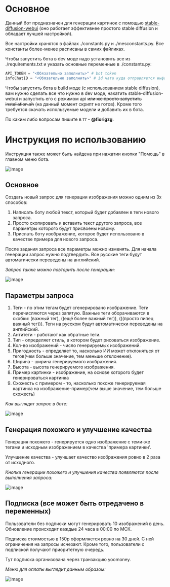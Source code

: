 
# Основное
Данный бот предназначен для генерации картинок с помощью [stable-diffusion-webui](https://github.com/AUTOMATIC1111/stable-diffusion-webui) (оно работает эффективнее простого stable diffusion и обладает лучшей настройкой).

Все настройки хранятся в файлах ./constants.py и ./mesconstants.py. Все константы более-менее расписаны в самих файликах.

Чтобы запустить бота в dev моде надо установить все из ./requirements.txt и указать основные переменные в ./constants.py:
```py
API_TOKEN = "<Обязательно заполнить>" # bot token
infoChatID = "<Обязательно заполнить>" # id чата куда отправляется информация spyMode и ошибки(в любом случае)
```

Чтобы запустить бота в build моде (с использованием stable diffusion), вам нужно сделать все что нужно в dev моде, накатить stable-diffusion-webui и запустить его с режимом api ~~или же просто запустить installation.sh~~ (на данный момент скрипт не готов). Кроме того требуется скачать используемые модели и добавить их в бота. 

По каким либо вопросам пишите в тг - **@fiorigzg**.

# Инструкция по использованию
Инструкция также может быть найдена при нажатии кнопки "Помощь" в главном меню бота.

![image](https://github.com/fiorigzg/blueberry-ai-bot/assets/51861034/2e2ed440-4120-4196-81eb-00425ae79f29)

## Основное
Создать новый запрос для генерации изображения можно одним из 3х способов:

1. Написать боту любой текст, который будет добавлен в теги нового запроса.
2. Просто скопировать и вставить текст другого запроса, все параметры которого будут присвоены новому.
3. Прислать боту изображение, которое будет использовано в качестве примера для нового запроса.

После задания запроса все параметры можно изменять. Для начала генерации запрос нужно подтвердить. Все русские теги будут автоматически переведены на английский.

*Запрос также можно повторить после генерации:*

![image](https://github.com/fiorigzg/blueberry-ai-bot/assets/51861034/9baf0234-2239-4a17-a13a-bd6003b49494)

## Параметры запроса
1. Теги - по этим тегам будет сгенерировано изображение. Теги перечисляются через запятую. Важные теги оборачиваются в скобки: (важный тег), ((ещё более важный тег)), (((просто пипец важный тег))). Теги на русском будут автоматически переведены на английский.
2. Антитеги - работают как обратные теги. 
3. Тип - определяет стиль, в котором будет рисоваться изображение.
4. Кол-во изображений - число генерируемых изображений.
5. Пригодность - определяет то, насколько ИИ может отклоняться от тегов(чем больше значение, тем меньше отклонение).
6. Ширина - ширина генерируемого изображения.
7. Высота - высота генерируемого изображения.
8. Пример картинки - изображение, на основе которого будет генерироваться картинка
9. Схожесть с примером - то, насколько похоже генерируемая картинка на изображение-пример(чем выше значение, тем больше схожесть)

*Как выглядит запрос в боте:*

![image](https://github.com/fiorigzg/blueberry-ai-bot/assets/51861034/afe739d7-50ec-4f0e-b0e8-54a4870d933a)

## Генерация похожего и улучшение качества
Генерация похожего - генерируется одно изображение с теми-же тегами и исходным изображением в качества 'примера картинки'.

Улучшение качества - улучшает качество изображения ровно в 2 раза от исходного.

*Кнопки генерации похожего и улучшения качества появляются после выполнения запроса:*

![image](https://github.com/fiorigzg/blueberry-ai-bot/assets/51861034/00aef25b-0f2f-4f84-bca3-e7187499dbd9)

## Подписка (все может быть отредачено в переменных)
Пользователи без подписки могут генерировать 10 изображений в день. Обновление происходит каждые 24 часа в 00:00 по МСК.

Подписка стоимостью в 150р оформляется ровно на 30 дней. С ней ограничения на запросы исчезают. Кроме того, пользователи с подпиской получают приоритетную очередь.

Тут подписка организована через транзакцию yoomoney.

*Меню для оплаты выглядит данным образом:*

![image](https://github.com/fiorigzg/blueberry-ai-bot/assets/51861034/99f0109d-9140-45c7-98b8-e12d95ec2f36)


